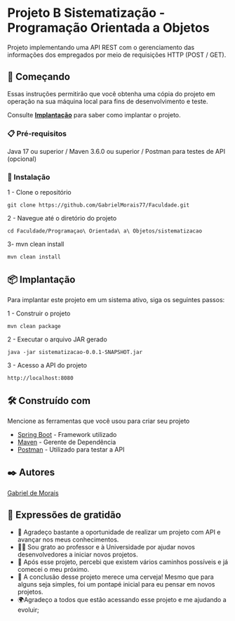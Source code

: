 # Projeto B Sistematização - Programação Orientada a Objetos

Projeto implementando uma API REST com o gerenciamento das informações dos empregados por meio de requisições HTTP (POST / GET).

## 🚀 Começando

Essas instruções permitirão que você obtenha uma cópia do projeto em operação na sua máquina local para fins de desenvolvimento e teste.

Consulte **[Implantação](#-implanta%C3%A7%C3%A3o)** para saber como implantar o projeto.

### 📋 Pré-requisitos

 Java 17 ou superior / 
Maven 3.6.0 ou superior / 
Postman para testes de API (opcional)

### 🔧 Instalação

1 - Clone o repositório

```
git clone https://github.com/GabrielMorais77/Faculdade.git

```
2 - Navegue até o diretório do projeto
```
cd Faculdade/Programaçao\ Orientada\ a\ Objetos/sistematizacao

```
3- mvn clean install
```
mvn clean install
```


## 📦 Implantação
Para implantar este projeto em um sistema ativo, siga os seguintes passos:

1 - Construir o projeto
```
mvn clean package
```

2 - Executar o arquivo JAR gerado
```
java -jar sistematizacao-0.0.1-SNAPSHOT.jar
```
3 -  Acesso a API do projeto
```
http://localhost:8080
```

## 🛠️ Construído com

Mencione as ferramentas que você usou para criar seu projeto

* [Spring Boot](https://spring.io/projects/spring-boot) -  Framework utilizado
* [Maven](https://maven.apache.org/) - Gerente de Dependência
* [Postman](https://www.postman.com/) - Utilizado para testar a API


## ✒️ Autores

[Gabriel de Morais](https://github.com/GabrielMorais77)


## 🎁 Expressões de gratidão

* 📢 Agradeço bastante a oportunidade de realizar um projeto com API e avançar nos meus conhecimentos.
* 👨‍🏫 Sou grato ao professor e à Universidade por ajudar novos desenvolvedores a iniciar novos projetos.
* 🌟 Após esse projeto, percebi que existem vários caminhos possíveis e já comecei o meu próximo.
* 🍺 A conclusão desse projeto merece uma cerveja! Mesmo que para alguns seja simples, foi um pontapé inicial para eu pensar em novos projetos.
* 🌍Agradeço a todos que estão acessando esse projeto e me ajudando a evoluir;


